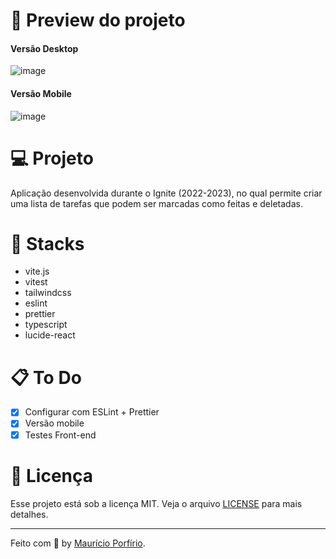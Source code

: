 # :dizzy: Preview do projeto

#### Versão Desktop

![image](https://github.com/mauricio-msp/todo-list-ignite/assets/13602785/f9517e12-af30-4b15-99c1-f20e6b553e1e)


#### Versão Mobile
![image](https://github.com/mauricio-msp/todo-list-ignite/assets/13602785/b813ceb7-8e84-45cc-b29e-91b2c316f205)


# 💻 Projeto

Aplicação desenvolvida durante o Ignite (2022-2023), no qual permite criar uma lista de tarefas que podem ser marcadas como feitas e deletadas.


# 🚀 Stacks

 - vite.js
 - vitest
 - tailwindcss
 - eslint
 - prettier
 - typescript
 - lucide-react
   
# :clipboard: To Do

- [x] Configurar com ESLint + Prettier
- [x] Versão mobile
- [x] Testes Front-end

# :page_with_curl: Licença

Esse projeto está sob a licença MIT. Veja o arquivo [LICENSE](LICENSE) para mais detalhes.

---

Feito com :blue_heart: by [Maurício Porfírio](https://github.com/mauricio-msp).
